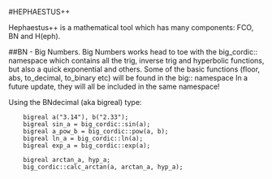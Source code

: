 #HEPHAESTUS++

Hephaestus++ is a mathematical tool which has many components: FCO, BN and H(eph).

##BN - Big Numbers. 
Big Numbers works head to toe with the big_cordic:: namespace which contains all the trig, inverse trig and hyperbolic functions, but also a quick exponential and others. Some of the basic functions (floor, abs, to_decimal, to_binary etc) will be found in the big:: namespace
In a future update, they will all be included in the same namespace!

Using the BNdecimal (aka bigreal) type:
```
    bigreal a("3.14"), b("2.33");
    bigreal sin_a = big_cordic::sin(a);
    bigreal a_pow_b = big_cordic::pow(a, b);
    bigreal ln_a = big_cordic::ln(a);
    bigreal exp_a = big_cordic::exp(a);

    bigreal arctan_a, hyp_a;
    big_cordic::calc_arctan(a, arctan_a, hyp_a);

```
